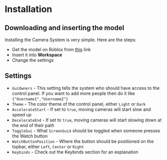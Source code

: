 # Installation

## Downloading and inserting the model

Installing the Camera System is very simple. Here are the steps:

* Get the model on Roblox from [this](https://www.roblox.com/library/7734733797/Cameras-v5) link
* Insert it into **Workspace**
* Change the settings

## Settings

* `GuiOwners` - This setting tells the system who should have access to the control panel. If you want to add more people then do it like `{"Username1","Username2"}`
* `Theme` - The color theme of the control panel, either `Light` or `Dark`
* `AccelerateStart` - If set to `true`, moving cameras will start slow and speed up
* `DecelerateEnd` - If set to `true`, moving cameras will start slowing down at the end of their path
* `ToggleGui` - What `ScreenGui`s should be toggled when someone presses the Watch button
* `WatchButtonPosition` - Where the button should be positioned on the topbar, either `Left`, `Center` or `Right`
* `Keybinds` - Check out the Keybinds section for an explanation